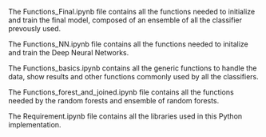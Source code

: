 The Functions_Final.ipynb file contains all the functions needed to initialize and train the final model, composed of an ensemble of all the classifier prevously used.

The Functions_NN.ipynb file contains all the functions needed to initalize and train the Deep Neural Networks.

The Functions_basics.ipynb contains all the generic functions to handle the data, show results and other functions commonly used by all the classifiers.

The Functions_forest_and_joined.ipynb file contains all the functions needed by the random forests and ensemble of random forests.

The Requirement.ipynb file contains all the libraries used in this Python implementation.
